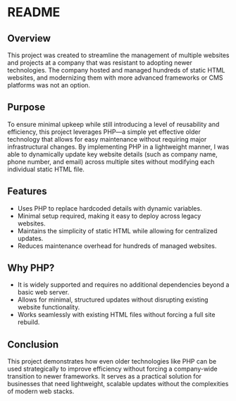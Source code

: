 # README

## Overview
This project was created to streamline the management of multiple websites and projects at a company that was resistant to adopting newer technologies. The company hosted and managed hundreds of static HTML websites, and modernizing them with more advanced frameworks or CMS platforms was not an option.

## Purpose
To ensure minimal upkeep while still introducing a level of reusability and efficiency, this project leverages PHP—a simple yet effective older technology that allows for easy maintenance without requiring major infrastructural changes. By implementing PHP in a lightweight manner, I was able to dynamically update key website details (such as company name, phone number, and email) across multiple sites without modifying each individual static HTML file.

## Features
- Uses PHP to replace hardcoded details with dynamic variables.
- Minimal setup required, making it easy to deploy across legacy websites.
- Maintains the simplicity of static HTML while allowing for centralized updates.
- Reduces maintenance overhead for hundreds of managed websites.

## Why PHP?
- It is widely supported and requires no additional dependencies beyond a basic web server.
- Allows for minimal, structured updates without disrupting existing website functionality.
- Works seamlessly with existing HTML files without forcing a full site rebuild.

## Conclusion
This project demonstrates how even older technologies like PHP can be used strategically to improve efficiency without forcing a company-wide transition to newer frameworks. It serves as a practical solution for businesses that need lightweight, scalable updates without the complexities of modern web stacks.


